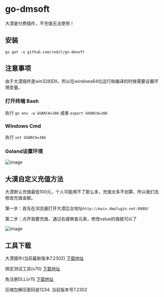 # go-dmsoft
大漠是付费插件，不充值无法使用！

## 安装
`go get -u github.com/redzl/go-dmsoft`

## 注意事项
由于大漠插件是win32的Dll，所以在windows64位运行和编译的时候需要设置环境变量。

### 打开终端 Bash
执行 `go env -w GOARCH=386` 或者 `export GOARCH=386`

### Windows Cmd
执行 `set GOARCH=386`

### Goland设置环境
![image](./docs/2023-01-10-172752.png)

## 大漠自定义充值方法
大漠默认充值最低100元，个人可能用不了那么多，充值太多不划算，所以我们去修改充值金额。

第一步：首先在浏览器打开大漠后台地址`http://main.dmplugin.net:8088/`

第二步：点开我要充值，通过右键审查元素，修改value的值就可以了

![image](./docs/20200609092812.png)

## 工具下载
大漠插件(当前最新版本7.2302) [下载地址](http://121.204.253.175:8088/file/dm.rar)

绑定测试工具(v70) [下载地址](http://121.204.253.175:8088/file/%E7%BB%91%E5%AE%9A%E5%B7%A5%E5%85%B7.rar)

免注册DLL(v11) [下载地址](http://121.204.253.175:8088/file/%E5%85%8D%E6%B3%A8%E5%86%8C.rar)

压缩包解压密码是1234. 当前版本号7.2302
